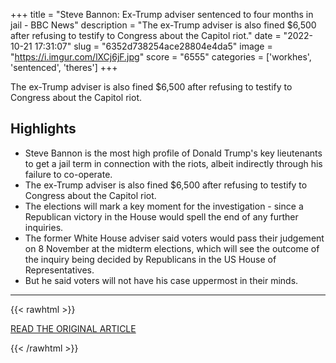 +++
title = "Steve Bannon: Ex-Trump adviser sentenced to four months in jail - BBC News"
description = "The ex-Trump adviser is also fined $6,500 after refusing to testify to Congress about the Capitol riot."
date = "2022-10-21 17:31:07"
slug = "6352d738254ace28804e4da5"
image = "https://i.imgur.com/lXCj6jF.jpg"
score = "6555"
categories = ['workhes', 'sentenced', 'theres']
+++

The ex-Trump adviser is also fined $6,500 after refusing to testify to Congress about the Capitol riot.

## Highlights

- Steve Bannon is the most high profile of Donald Trump's key lieutenants to get a jail term in connection with the riots, albeit indirectly through his failure to co-operate.
- The ex-Trump adviser is also fined $6,500 after refusing to testify to Congress about the Capitol riot.
- The elections will mark a key moment for the investigation - since a Republican victory in the House would spell the end of any further inquiries.
- The former White House adviser said voters would pass their judgement on 8 November at the midterm elections, which will see the outcome of the inquiry being decided by Republicans in the US House of Representatives.
- But he said voters will not have his case uppermost in their minds.

---

{{< rawhtml >}}
  <p class="article-category">
    <a target="_blank" href="https://www.bbc.co.uk/news/live/world-us-canada-63337233?ns_mchannel=social&amp;ns_source=twitter&amp;ns_campaign=bbc_live&amp;ns_linkname=6352b43292171f0e39be8e48%26Bannon%20sentenced%20to%20four%20months%20in%20jail%262022-10-21T15%3A02%3A06.923Z&amp;ns_fee=0&amp;pinned_post_locator=urn:asset:58427359-af6d-4182-8992-33e6c92f68c9&amp;pinned_post_asset_id=6352b43292171f0e39be8e48&amp;pinned_post_type=share">READ THE ORIGINAL ARTICLE</a>
  </p>
{{< /rawhtml >}}
